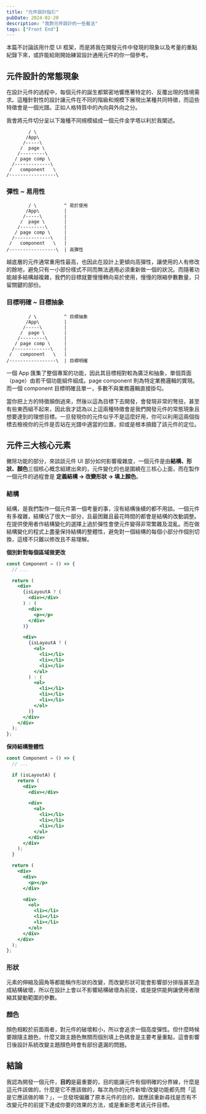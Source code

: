 ```yaml
---
title: "元件設計指引"
pubDate: 2024-02-20
description: "我對元件設計的一些看法"
tags: ["Front End"]
---
```


本篇不討論該用什麼 UI 框架，而是將我在開發元件中發現的現象以及考量的重點紀錄下來，或許能給剛開始練習設計通用元件的你一個參考。

## 元件設計的常態現象

在設計元件的過程中，每個元件的誕生都緊密地響應著特定的、反覆出現的情境需求。這種針對性的設計讓元件在不同的階級和規模下展現出某種共同特徵，而這些特徵會是一個光譜。正如人格特質中的內向與外向之分。

我會將元件切分呈以下幾種不同規模組成一個元件金字塔以利於我闡述。

```plain
        / \
       /App\
      /-----\
     /  page \
    /---------\
   / page comp \
  /-------------\
 /   component   \
/-----------------\
```

### 彈性 \~ 易用性

```plain
        / \          ^ 易於使用
       /App\         |
      /-----\        |
     /  page \       |
    /---------\      |
   / page comp \     |
  /-------------\    |
 /   component   \   |
/-----------------\  | 高彈性
```

越底層的元件通常重用性最高，也因此在設計上更傾向高彈性，讓使用的人有修改的餘地，避免只有一小部份樣式不同而無法適用必須重新做一個的狀況。而隨著功能越多結構越複雜，我們的目標就要慢慢轉向易於使用，慢慢的限縮參數數量，只留關鍵的部份。 

### 目標明確 \~ 目標抽象

```plain
        / \          ^ 目標抽象
       /App\         |
      /-----\        |
     /  page \       |
    /---------\      |
   / page comp \     |
  /-------------\    |
 /   component   \   |
/-----------------\  | 目標明確
```

一個 App 匯集了整個專案的功能，因此其目標相對較為廣泛和抽象，單個頁面（page）由若干個功能組件組成。page component 則為特定業務邏輯的實現。而一個 component 目標明確且單一，多數不與業務邏輯直接掛勾。



當你把上方的特徵顛倒過來，然後以這為目標下去開發，會發現非常的彆扭，甚至有些東西組不起來，因此我才認為以上這兩種特徵會是我們開發元件的常態現象且想要達到的理想目標。一旦發現你的元件似乎不是這麼好用，你可以利用這兩個指標去檢視你的元件是否站在光譜中適當的位置，抑或是根本搞錯了該元件的定位。

## 元件三大核心元素

撇除功能的部分，來談談元件 UI 部分如何影響複雜度，一個元件是由**結構、形狀、顏色**三個核心概念組建出來的，元件變化的也是圍繞在三核心上面，而在製作一個元件的過程會是 **定義結構 → 改變形狀 → 填上顏色**。

### 結構

結構，是我們製作一個元件第一個考量的事，沒有結構後續的都不用談。一個元件有多複雜，結構佔了很大一部分，且最困難且最花時間的都會是結構的改動調整。在提供使用者作結構變化的選擇上過於彈性會使元件變得非常繁雜及混亂。而在做結構變化的程式上盡量保持結構的整體性，避免對一個結構的每個小部分作個別切換，這樣不只難以修改且不易理解。



**個別針對每個區域做更改**

```jsx
const Component = () => {
  // ...

  return (
    <div>
      {isLayoutA ? (
        <div></div>
      ) : (
        <div>
          <p></p>
        </div>
      )}

      <div>
        {isLayoutA ? (
          <ul>
            <li></li>
            <li></li>
            <li></li>
          </ul>
        ) : (
          <ol>
            <li></li>
            <li></li>
            <li></li>
          </ol>
        )}
      </div>
    </div>
  );
};
```



**保持結構整體性**

```jsx
const Component = () => {
  // ...

  if (isLayoutA) {
    return (
      <div>
        <div></div>

        <div>
          <ul>
            <li></li>
            <li></li>
            <li></li>
          </ul>
        </div>
      </div>
    );
  }

  return (
    <div>
      <div>
        <p></p>
      </div>

      <div>
        <ol>
          <li></li>
          <li></li>
          <li></li>
        </ol>
      </div>
    </div>
  );
};
```

### 形狀

元素的伸縮及圓角等都能稱作形狀的改變，而改變形狀可能會影響部分排版甚至造成結構破壞，所以在設計上會以不影響結構破壞為前提，或是提供能夠讓使用者限縮其變動範圍的參數。

### 顏色

顏色相較於前面兩者，對元件的破壞較小，所以會追求一個高度彈性。但什麼時候要跟隨主題色，什麼又跟主題色無關而個別填上色碼會是主要考量重點，這會影響日後設計系統改變主題顏色時會有部份遺漏的問題。

## 結論

我認為開發一個元件，**目的**是最重要的，目的能讓元件有個明確的分界線，什麼是這元件該做的，什麼是它不應該做的，每次為你的元件新增/改變功能都先問「這是它應該做的嘛？」，一旦發現偏離了原本元件的目的，就應該重新尋找是否有不改變元件的前提下達成你要的效果的方法，或是重新思考該元件目標。